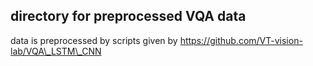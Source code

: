 ## directory for preprocessed VQA data
data is preprocessed by scripts given by https://github.com/VT-vision-lab/VQA\_LSTM\_CNN
